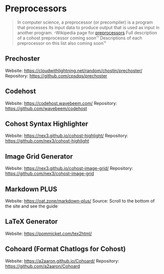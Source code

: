 # Preprocessors
> In computer science, a preprocessor (or precompiler) is a program that processes its input data to produce output that is used as input in another program.
> -Wikipedia page for [preprocessors](https://en.wikipedia.org/wiki/Preprocessor)
Full description of a cohost preprocessor coming soon™
Descriptions of each preprocessor on this list also coming soon™

## Prechoster
Website: <https://cloudwithlightning.net/random/chostin/prechoster/>
Repository: <https://github.com/cpsdqs/prechoster>

## Codehost
Website: <https://codehost.wavebeem.com/>
Repository: <https://github.com/wavebeem/codehost>

## Cohost Syntax Highlighter
Website: <https://nex3.github.io/cohost-highlight/>
Repository: <https://github.com/nex3/cohost-highlight>

## Image Grid Generator
Website: <https://nex3.github.io/cohost-image-grid/>
Repository: <https://github.com/nex3/cohost-image-grid>

## Markdown PLUS
Website: <https://oat.zone/markdown-plus/>
Source: Scroll to the bottom of the site and see the guide
<!--add that this is compatible when other preprocessors are posted in this but it ISN'T when this is posted into other preprocessors-->

## LaTeX Generator
Website: <https://pommicket.com/tex2html/>
<!--note: link the repo on their website if I can find it-->

## Cohoard (Format Chatlogs for Cohost)
Website: <https://a2aaron.github.io/Cohoard/>
Repository: <https://github.com/a2aaron/Cohoard>
